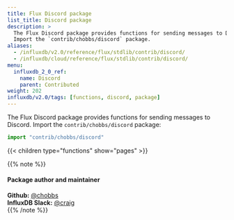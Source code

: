 ```yaml
---
title: Flux Discord package
list_title: Discord package
description: >
  The Flux Discord package provides functions for sending messages to Discord.
  Import the `contrib/chobbs/discord` package.
aliases:
  - /influxdb/v2.0/reference/flux/stdlib/contrib/discord/
  - /influxdb/cloud/reference/flux/stdlib/contrib/discord/
menu:
  influxdb_2_0_ref:
    name: Discord
    parent: Contributed
weight: 202
influxdb/v2.0/tags: [functions, discord, package]
---
```


The Flux Discord package provides functions for sending messages to Discord.
Import the `contrib/chobbs/discord` package:

```js
import "contrib/chobbs/discord"
```

{{< children type="functions" show="pages" >}}

{{% note %}}
#### Package author and maintainer
**Github:** [@chobbs](https://github.com/chobbs)  
**InfluxDB Slack:** [@craig](https://influxdata.com/slack)  
{{% /note %}}
